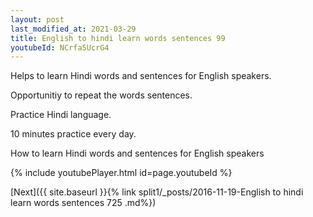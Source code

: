 ```yaml
---
layout: post
last_modified_at: 2021-03-29
title: English to hindi learn words sentences 99 
youtubeId: NCrfa5UcrG4
---
```

 
 
Helps to learn Hindi words and sentences for English speakers.

Opportunitiy to repeat the words sentences. 

Practice Hindi language. 
 
10 minutes practice every day. 
 
How to learn Hindi words and sentences for English speakers 
 
{% include youtubePlayer.html id=page.youtubeId %}
 
 
[Next]({{ site.baseurl }}{% link  split1/_posts/2016-11-19-English to hindi learn words sentences 725 .md%})
 
